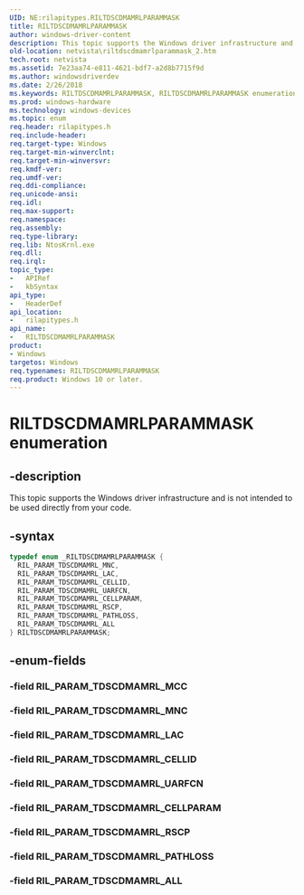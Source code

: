 ```yaml
---
UID: NE:rilapitypes.RILTDSCDMAMRLPARAMMASK
title: RILTDSCDMAMRLPARAMMASK
author: windows-driver-content
description: This topic supports the Windows driver infrastructure and is not intended to be used directly from your code.
old-location: netvista\riltdscdmamrlparammask_2.htm
tech.root: netvista
ms.assetid: 7e23aa74-e811-4621-bdf7-a2d8b7715f9d
ms.author: windowsdriverdev
ms.date: 2/26/2018
ms.keywords: RILTDSCDMAMRLPARAMMASK, RILTDSCDMAMRLPARAMMASK enumeration [Network Drivers Starting with Windows Vista], RIL_PARAM_TDSCDMAMRL_ALL, RIL_PARAM_TDSCDMAMRL_CELLID, RIL_PARAM_TDSCDMAMRL_CELLPARAM, RIL_PARAM_TDSCDMAMRL_LAC, RIL_PARAM_TDSCDMAMRL_MNC, RIL_PARAM_TDSCDMAMRL_PATHLOSS, RIL_PARAM_TDSCDMAMRL_RSCP, RIL_PARAM_TDSCDMAMRL_UARFCN, netvista.riltdscdmamrlparammask_2, rilapitypes/RILTDSCDMAMRLPARAMMASK, rilapitypes/RIL_PARAM_TDSCDMAMRL_ALL, rilapitypes/RIL_PARAM_TDSCDMAMRL_CELLID, rilapitypes/RIL_PARAM_TDSCDMAMRL_CELLPARAM, rilapitypes/RIL_PARAM_TDSCDMAMRL_LAC, rilapitypes/RIL_PARAM_TDSCDMAMRL_MNC, rilapitypes/RIL_PARAM_TDSCDMAMRL_PATHLOSS, rilapitypes/RIL_PARAM_TDSCDMAMRL_RSCP, rilapitypes/RIL_PARAM_TDSCDMAMRL_UARFCN
ms.prod: windows-hardware
ms.technology: windows-devices
ms.topic: enum
req.header: rilapitypes.h
req.include-header:
req.target-type: Windows
req.target-min-winverclnt:
req.target-min-winversvr:
req.kmdf-ver:
req.umdf-ver:
req.ddi-compliance:
req.unicode-ansi:
req.idl:
req.max-support:
req.namespace:
req.assembly:
req.type-library:
req.lib: NtosKrnl.exe
req.dll:
req.irql:
topic_type:
-	APIRef
-	kbSyntax
api_type:
-	HeaderDef
api_location:
-	rilapitypes.h
api_name:
-	RILTDSCDMAMRLPARAMMASK
product:
- Windows
targetos: Windows
req.typenames: RILTDSCDMAMRLPARAMMASK
req.product: Windows 10 or later.
---
```


# RILTDSCDMAMRLPARAMMASK enumeration


## -description


This topic supports the Windows driver infrastructure and is not intended to be used directly from your code.


## -syntax


```cpp
typedef enum _RILTDSCDMAMRLPARAMMASK {
  RIL_PARAM_TDSCDMAMRL_MNC,
  RIL_PARAM_TDSCDMAMRL_LAC,
  RIL_PARAM_TDSCDMAMRL_CELLID,
  RIL_PARAM_TDSCDMAMRL_UARFCN,
  RIL_PARAM_TDSCDMAMRL_CELLPARAM,
  RIL_PARAM_TDSCDMAMRL_RSCP,
  RIL_PARAM_TDSCDMAMRL_PATHLOSS,
  RIL_PARAM_TDSCDMAMRL_ALL
} RILTDSCDMAMRLPARAMMASK;
```


## -enum-fields




### -field RIL_PARAM_TDSCDMAMRL_MCC


### -field RIL_PARAM_TDSCDMAMRL_MNC


### -field RIL_PARAM_TDSCDMAMRL_LAC


### -field RIL_PARAM_TDSCDMAMRL_CELLID


### -field RIL_PARAM_TDSCDMAMRL_UARFCN


### -field RIL_PARAM_TDSCDMAMRL_CELLPARAM


### -field RIL_PARAM_TDSCDMAMRL_RSCP


### -field RIL_PARAM_TDSCDMAMRL_PATHLOSS


### -field RIL_PARAM_TDSCDMAMRL_ALL

